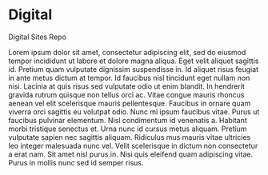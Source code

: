 # Digital
Digital Sites Repo


Lorem ipsum dolor sit amet, consectetur adipiscing elit, sed do eiusmod tempor incididunt ut labore et dolore magna aliqua. Eget velit aliquet sagittis id. Pretium quam vulputate dignissim suspendisse in. Id aliquet risus feugiat in ante metus dictum at tempor. Id faucibus nisl tincidunt eget nullam non nisi. Lacinia at quis risus sed vulputate odio ut enim blandit. In hendrerit gravida rutrum quisque non tellus orci ac. Vitae congue mauris rhoncus aenean vel elit scelerisque mauris pellentesque. Faucibus in ornare quam viverra orci sagittis eu volutpat odio. Nunc mi ipsum faucibus vitae. Purus ut faucibus pulvinar elementum. Nisl condimentum id venenatis a. Habitant morbi tristique senectus et. Urna nunc id cursus metus aliquam. Pretium vulputate sapien nec sagittis aliquam. Ridiculus mus mauris vitae ultricies leo integer malesuada nunc vel. Velit scelerisque in dictum non consectetur a erat nam. Sit amet nisl purus in. Nisi quis eleifend quam adipiscing vitae. Purus in mollis nunc sed id semper risus.

